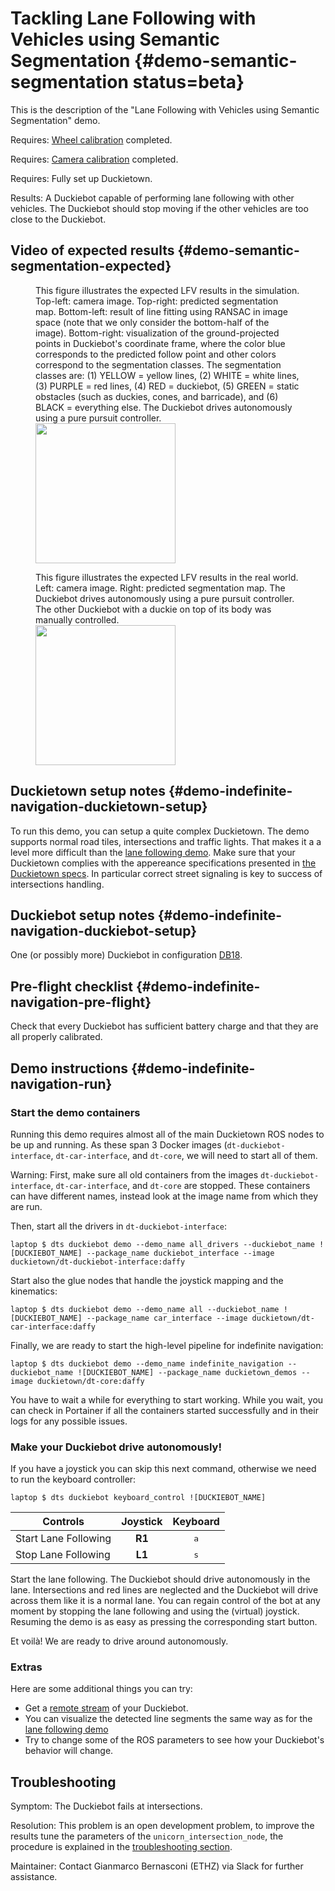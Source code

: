 # Tackling Lane Following with Vehicles using Semantic Segmentation {#demo-semantic-segmentation status=beta}

This is the description of the "Lane Following with Vehicles using Semantic Segmentation" demo.

<div class='requirements' markdown="1">

Requires: [Wheel calibration](#wheel-calibration) completed.

Requires: [Camera calibration](#camera-calib) completed.

Requires: Fully set up Duckietown.

Results: A Duckiebot capable of performing lane following with other vehicles. The Duckiebot should stop moving if the other vehicles are too close to the Duckiebot.

</div>

## Video of expected results {#demo-semantic-segmentation-expected}

<figure>
    <figcaption>This figure illustrates the expected LFV results in the simulation. Top-left: camera image. Top-right: predicted segmentation map. Bottom-left: result of line fitting using RANSAC in image space (note that we only consider the bottom-half of the image). Bottom-right: visualization of the ground-projected points in Duckiebot's coordinate frame, where the color blue corresponds to the predicted follow point and other colors correspond to the segmentation classes. The segmentation classes are: (1) YELLOW = yellow lines, (2) WHITE = white lines, (3) PURPLE = red lines, (4) RED = duckiebot, (5) GREEN = static obstacles (such as duckies, cones, and barricade), and (6) BLACK = everything else. The Duckiebot drives autonomously using a pure pursuit controller.</figcaption>
    <img style='width:16em' src="sim.gif"/>
</figure>

<figure>
    <figcaption>This figure illustrates the expected LFV results in the real world. Left: camera image. Right: predicted segmentation map. The Duckiebot drives autonomously using a pure pursuit controller. The other Duckiebot with a duckie on top of its body was manually controlled.</figcaption>
    <img style='width:16em' src="real.gif"/>
</figure>


## Duckietown setup notes {#demo-indefinite-navigation-duckietown-setup}

To run this demo, you can setup a quite complex Duckietown. The demo supports normal road tiles, intersections and traffic lights. That makes it a a level more difficult than the [lane following demo](#demo-lane-following). Make sure that your Duckietown complies with the appereance specifications presented in [the Duckietown specs](+opmanual_duckietown#dt-ops-appearance-specifications). In particular correct street signaling is key to success of intersections handling.


## Duckiebot setup notes {#demo-indefinite-navigation-duckiebot-setup}

One (or possibly more) Duckiebot in configuration [DB18](#duckiebot-configurations).

## Pre-flight checklist {#demo-indefinite-navigation-pre-flight}

Check that every Duckiebot has sufficient battery charge and that they are all properly calibrated.

## Demo instructions {#demo-indefinite-navigation-run}

### Start the demo containers

Running this demo requires almost all of the main Duckietown ROS nodes to be up and running. As these span 3 Docker images (`dt-duckiebot-interface`, `dt-car-interface`, and `dt-core`, we will need to start all of them.

Warning: First, make sure all old containers from the images `dt-duckiebot-interface`, `dt-car-interface`, and `dt-core` are stopped. These containers can have different names, instead look at the image name from which they are run.

Then, start all the drivers in `dt-duckiebot-interface`:

    laptop $ dts duckiebot demo --demo_name all_drivers --duckiebot_name ![DUCKIEBOT_NAME] --package_name duckiebot_interface --image duckietown/dt-duckiebot-interface:daffy
    
Start also the glue nodes that handle the joystick mapping and the kinematics:

    laptop $ dts duckiebot demo --demo_name all --duckiebot_name ![DUCKIEBOT_NAME] --package_name car_interface --image duckietown/dt-car-interface:daffy

Finally, we are ready to start the high-level pipeline for indefinite navigation:

    laptop $ dts duckiebot demo --demo_name indefinite_navigation --duckiebot_name ![DUCKIEBOT_NAME] --package_name duckietown_demos --image duckietown/dt-core:daffy

You have to wait a while for everything to start working. While you wait, you can check in Portainer if all the containers started successfully and in their logs for any possible issues.

### Make your Duckiebot drive autonomously!

If you have a joystick you can skip this next command, otherwise we need to run the keyboard controller:

    laptop $ dts duckiebot keyboard_control ![DUCKIEBOT_NAME]


|        Controls      |  Joystick  |     Keyboard     |
|----------------------|:----------:|:----------------:|
| Start Lane Following |   __R1__   |   <kbd>a</kbd>   |
| Stop Lane Following  |   __L1__   |   <kbd>s</kbd>   |


Start the lane following. The Duckiebot should drive autonomously in the lane. Intersections and red lines are neglected and the Duckiebot will drive across them like it is a normal lane. You can regain control of the bot at any moment by stopping the lane following and using the (virtual) joystick. Resuming the demo is as easy as pressing the corresponding start button.

Et voilà! We are ready to drive around autonomously.

### Extras

Here are some additional things you can try:

* Get a [remote stream](#read-camera-data) of your Duckiebot.
* You can visualize the detected line segments the same way as for the [lane following demo](#demo-lane-following)
* Try to change some of the ROS parameters to see how your Duckiebot's behavior will change. 

## Troubleshooting

Symptom: The Duckiebot fails at intersections.

Resolution: This problem is an open development problem, to improve the results tune the parameters of the `unicorn_intersection_node`, the procedure is explained in the [troubleshooting section](#trouble-unicorn_intersection).

Maintainer: Contact Gianmarco Bernasconi (ETHZ) via Slack for further assistance.
